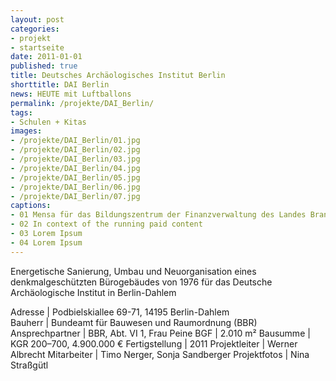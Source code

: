 ```yaml
---
layout: post
categories:
- projekt
- startseite
date: 2011-01-01
published: true
title: Deutsches Archäologisches Institut Berlin
shorttitle: DAI Berlin
news: HEUTE mit Luftballons
permalink: /projekte/DAI_Berlin/
tags: 
- Schulen + Kitas
images:
- /projekte/DAI_Berlin/01.jpg
- /projekte/DAI_Berlin/02.jpg
- /projekte/DAI_Berlin/03.jpg
- /projekte/DAI_Berlin/04.jpg
- /projekte/DAI_Berlin/05.jpg
- /projekte/DAI_Berlin/06.jpg
- /projekte/DAI_Berlin/07.jpg
captions:
- 01 Mensa für das Bildungszentrum der Finanzverwaltung des Landes Brandenburg
- 02 In context of the running paid content
- 03 Lorem Ipsum
- 04 Lorem Ipsum
---
```

Energetische Sanierung, Umbau und Neuorganisation eines denkmalgeschützten Bürogebäudes von 1976 für das Deutsche Archäologische Institut in Berlin-Dahlem

Adresse			|	Podbielskiallee 69-71, 14195 Berlin-Dahlem 	 
Bauherr			|	Bundeamt für Bauwesen und Raumordnung (BBR)
Ansprechpartner	|	BBR, Abt. VI 1, Frau Peine
BGF				|	2.010 m²
Bausumme		|	KGR 200–700, 4.900.000 €
Fertigstellung	|	2011
Projektleiter	|	Werner Albrecht 
Mitarbeiter		|	Timo Nerger, Sonja Sandberger
Projektfotos	|	Nina Straßgütl